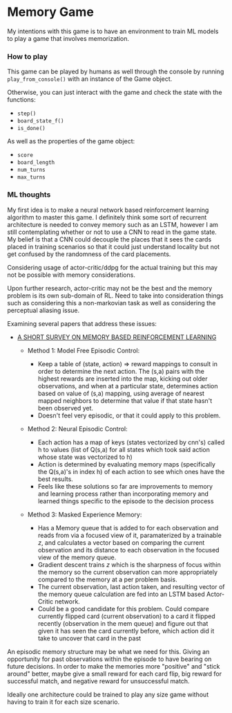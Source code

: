 # Memory Game

My intentions with this game is to have an environment to train ML models to play a game that involves memorization.

### How to play

This game can be played by humans as well through the console by running `play_from_console()` with an instance of the Game object.

Otherwise, you can just interact with the game and check the state with the functions: 
 - `step()`
 - `board_state_f()`
 - `is_done()`
 
 As well as the properties of the game object:
 - `score`
 - `board_length`
 - `num_turns`
 - `max_turns`
 
 
 ### ML thoughts
 
 My first idea is to make a neural network based reinforcement learning algorithm to master this game. 
 I definitely think some sort of recurrent architecture is needed to convey memory such as an LSTM,
 however I am still contemplating whether or not to use a CNN to read in the game state.
 My belief is that a CNN could decouple the places that it sees the cards placed in training scenarios
 so that it could just understand locality but not get confused by the randomness of the card placements.
 
 Considering usage of actor-critic/ddpg for the actual training but this may not be possible with memory considerations.
 
 Upon further research, actor-critic may not be the best and the memory problem is its own sub-domain of RL. 
 Need to take into consideration things such as considering this a non-markovian task 
 as well as considering the perceptual aliasing issue.
 
 Examining several papers that address these issues:
 - [A SHORT SURVEY ON MEMORY BASED REINFORCEMENT LEARNING](https://arxiv.org/pdf/1904.06736.pdf)
    - Method 1: Model Free Episodic Control:
        - Keep a table of (state, action) => reward mappings to consult in order to determine the next action. 
        The (s,a) pairs with the highest rewards are inserted into the map, kicking out older observations,
        and when at a particular state, determines action based on value of (s,a) mapping, using average of 
        nearest mapped neighbors to determine that value if that state hasn't been observed yet.
        - Doesn't feel very episodic, or that it could apply to this problem.
        
    - Method 2: Neural Episodic Control:
        - Each action has a map of keys (states vectorized by cnn's) called h 
        to values (list of Q(s,a) for all states which took said action whose state was vectorized to h)
        - Action is determined by evaluating memory maps (specifically the Q(s,a)'s in index h) 
        of each action to see which ones have the best results.
        - Feels like these solutions so far are improvements to memory and learning process rather than
        incorporating memory and learned things specific to the episode to the decision process
        
    - Method 3: Masked Experience Memory:
        - Has a Memory queue that is added to for each observation and reads from via a focused view of it, 
        paramaterized by a trainable _z_, and calculates a vector based on comparing the current observation
        and its distance to each observation in the focused view of the memory queue.
        - Gradient descent trains _z_ which is the sharpness of focus within the memory so the current observation
        can more appropriately compared to the memory at a per problem basis.
        - The current observation, last action taken, and resulting vector of the memory queue calculation 
        are fed into an LSTM based Actor-Critic network.
        - Could be a good candidate for this problem.  Could compare currently flipped card (current 
        observation) to a card it flipped recently (observation in the mem queue) and figure out that
        given it has seen the card currently before, which action did it take to uncover that card in the past
 
 
 An episodic memory structure may be what we need for this.  Giving an opportunity for past observations
 within the episode to have bearing on future decisions.  In order to make the memories more "positive" 
 and "stick around" better, maybe give a small reward for each card flip, big reward for successful match, 
 and negative reward for unsuccessful match.
 
 Ideally one architecture could be trained to play any size game without having to train it for each size scenario.